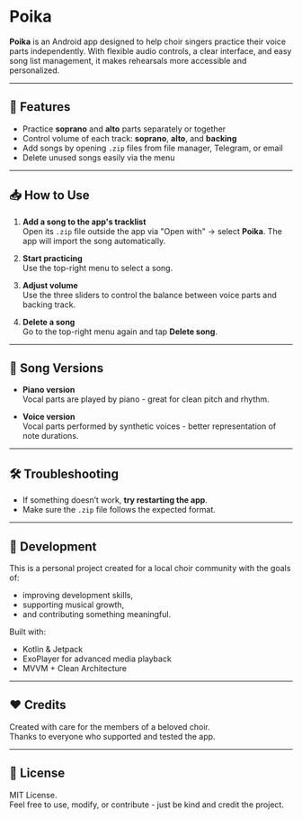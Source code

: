 # Poika

**Poika** is an Android app designed to help choir singers practice their voice parts independently.
With flexible audio controls, a clear interface, and easy song list management, 
it makes rehearsals more accessible and personalized.

---

## 🎵 Features

- Practice **soprano** and **alto** parts separately or together
- Control volume of each track: **soprano**, **alto**, and **backing**
- Add songs by opening `.zip` files from file manager, Telegram, or email
- Delete unused songs easily via the menu

---

## 📥 How to Use

1. **Add a song to the app's tracklist**  
   Open its `.zip` file outside the app via "Open with" → select **Poika**. 
   The app will import the song automatically.

2. **Start practicing**  
   Use the top-right menu to select a song.

3. **Adjust volume**  
   Use the three sliders to control the balance between voice parts and backing track.

4. **Delete a song**  
   Go to the top-right menu again and tap **Delete song**.

---

## 🎼 Song Versions

- **Piano version**  
  Vocal parts are played by piano - great for clean pitch and rhythm.

- **Voice version**  
  Vocal parts performed by synthetic voices - better representation of note durations.

---

## 🛠 Troubleshooting

- If something doesn’t work, **try restarting the app**.
- Make sure the `.zip` file follows the expected format.

---

## 📁 Development

This is a personal project created for a local choir community with the goals of:
- improving development skills,
- supporting musical growth,
- and contributing something meaningful.

Built with:
- Kotlin & Jetpack
- ExoPlayer for advanced media playback
- MVVM + Clean Architecture

---

## ❤️ Credits

Created with care for the members of a beloved choir.  
Thanks to everyone who supported and tested the app.

---

## 📄 License

MIT License.  
Feel free to use, modify, or contribute - just be kind and credit the project.

